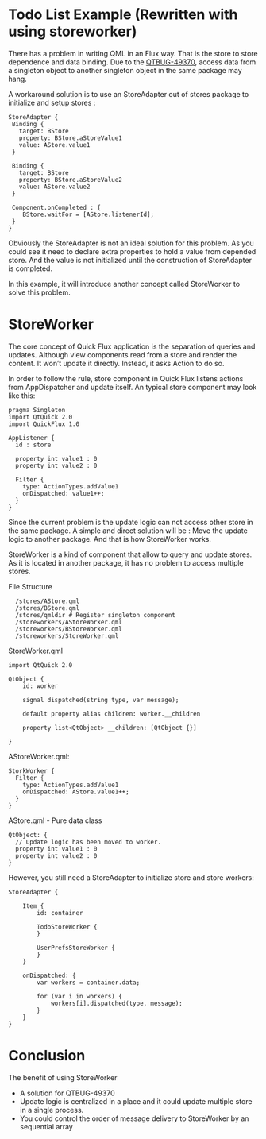 Todo List Example (Rewritten with using storeworker)
=================

There has a problem in writing QML in an Flux way. That is the store to store dependence and data binding. Due to the [QTBUG-49370](https://bugreports.qt.io/browse/QTBUG-49370), access data from a singleton object to another singleton object in the same package may hang.

A workaround solution is to use an StoreAdapter out of stores package to initialize and setup stores :

```
StoreAdapter {
 Binding {
   target: BStore
   property: BStore.aStoreValue1
   value: AStore.value1
 }

 Binding {
   target: BStore
   property: BStore.aStoreValue2
   value: AStore.value2
 }

 Component.onCompleted : {
    BStore.waitFor = [AStore.listenerId];
 }
}
```

Obviously the StoreAdapter is not an ideal solution for this problem. As you could see it need to declare extra properties to hold a value from depended store. And the value is not initialized until the construction of StoreAdapter is completed.

In this example, it will introduce another concept called StoreWorker to solve this problem.

StoreWorker
============

The core concept of Quick Flux application is the separation of queries and updates. Although view components read from a store and render the content. It won’t update it directly. Instead, it asks Action to do so.

In order to follow the rule, store component in Quick Flux listens actions from AppDispatcher and update itself. An typical store component may look like this:

```
pragma Singleton
import QtQuick 2.0
import QuickFlux 1.0

AppListener {
  id : store

  property int value1 : 0
  property int value2 : 0

  Filter {
    type: ActionTypes.addValue1
    onDispatched: value1++;
  }
}
```

Since the current problem is the update logic can not access other store in the same package. A simple and direct solution will be : Move the update logic to another package. And that is how StoreWorker works.

StoreWorker is a kind of component that allow to query and update stores. As it is located in another package, it has no problem to access multiple stores.

File Structure

```
  /stores/AStore.qml
  /stores/BStore.qml
  /stores/qmldir # Register singleton component
  /storeworkers/AStoreWorker.qml
  /storeworkers/BStoreWorker.qml
  /storeworkers/StoreWorker.qml
```

StoreWorker.qml

```
import QtQuick 2.0

QtObject {
    id: worker

    signal dispatched(string type, var message);

    default property alias children: worker.__children

    property list<QtObject> __children: [QtObject {}]

}
```

AStoreWorker.qml:

```
StorkWorker {
  Filter {
    type: ActionTypes.addValue1
    onDispatched: AStore.value1++;
  }
}
```

AStore.qml - Pure data class

```
QtObject: {
  // Update logic has been moved to worker.
  property int value1 : 0
  property int value2 : 0
}
```

However, you still need a StoreAdapter to initialize store and store workers:

```
StoreAdapter {

    Item {
        id: container

        TodoStoreWorker {
        }

        UserPrefsStoreWorker {
        }
    }

    onDispatched: {
        var workers = container.data;

        for (var i in workers) {
            workers[i].dispatched(type, message);
        }
    }
}
```

Conclusion
==========

The benefit of using StoreWorker

 * A solution for QTBUG-49370
 * Update logic is centralized in a place and it could update multiple store in a single process.
 * You could control the order of message delivery to StoreWorker by an sequential array

